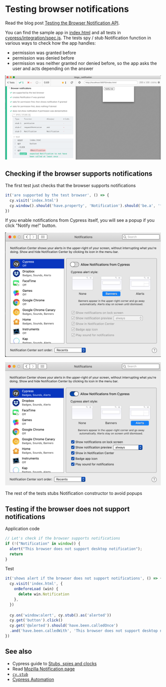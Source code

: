 # Testing browser notifications

Read the blog post [Testing the Browser Notification API](https://www.cypress.io/blog/2020/01/24/testing-the-browser-notification-api/).

You can find the sample app in [index.html](index.html) and all tests in [cypress/integration/spec.js](cypress/integration/spec.js). The tests spy / stub Notification function in various ways to check how the app handles:
- permission was granted before
- permission was denied before
- permission was neither granted nor denied before, so the app asks the user and acts depending on the answer

![Tests](images/tests.png)

## Checking if the browser supports notifications

The first test just checks that the browser supports notifications

```js
it('are supported by the test browser', () => {
  cy.visit('index.html')
  cy.window().should('have.property', 'Notification').should('be.a', 'function')
})
```

If you enable notifications from Cypress itself, you will see a popup if you click "Notify me!" button.

![Notification preferences](images/enable-cypress-notifications.png)

![Enabled Cypress notifications](images/enabled.png)

The rest of the tests stubs Notification constructor to avoid popups

## Testing if the browser does not support notifications

Application code
```js
// Let's check if the browser supports notifications
if (!("Notification" in window)) {
  alert("This browser does not support desktop notification");
  return
}
```

Test
```js
it('shows alert if the browser does not support notifications', () => {
  cy.visit('index.html', {
    onBeforeLoad (win) {
      delete win.Notification
    },
  })

  cy.on('window:alert', cy.stub().as('alerted'))
  cy.get('button').click()
  cy.get('@alerted').should('have.been.calledOnce')
  .and('have.been.calledWith', 'This browser does not support desktop notification')
})
```

## See also

- Cypress guide to [Stubs, spies and clocks](https://on.cypress.io/stubs-spies-and-clocks)
- Read [Mozilla Notification page](https://developer.mozilla.org/en-US/docs/Web/API/Notification)
- [`cy.stub`](https://on.cypress.io/stub)
- [Cypress Automation](https://glebbahmutov.com/blog/cypress-automation/)
